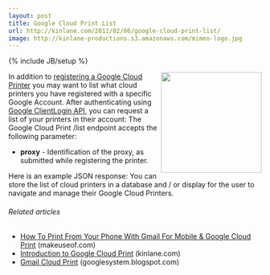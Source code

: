 ```yaml
---
layout: post
title: Google Cloud Print List
url: http://kinlane.com/2011/02/06/google-cloud-print-list/
image: http://kinlane-productions.s3.amazonaws.com/mimeo-logo.jpg
---
```

{% include JB/setup %}
<a href="http://www.mimeo.com/"><img src="http://kinlane-productions.s3.amazonaws.com/mimeo-logo.jpg"  width="200" align="right" /></a>In addition to <a href="http://www.kinlane.com/2011/02/google-cloud-print-register/" target="_blank">registering a Google Cloud Printer</a> you may want to list what cloud printers you have registered with a specific Google Account.
After authenticating using <a href="http://code.google.com/apis/accounts/docs/AuthForInstalledApps.html" target="_blank">Google ClientLogin API</a>, you can request a list of your printers in their account:
The Google Cloud Print /list endpoint accepts the following parameter:

<ul>
     <li>
          <strong>proxy</strong> - Identification of the proxy, as submitted while registering the printer.
     </li>
</ul>
Here is an example JSON response: You can store the list of cloud printers in a database and / or display for the user to navigate and manage their Google Cloud Printers.
<h6 class="zemanta-related-title c2">
     Related articles
</h6>
<ul class="zemanta-article-ul">
     <li class="zemanta-article-ul-li">
          <a href="http://www.makeuseof.com/tag/print-phone-gmail-mobile-google-cloud-print/">How To Print From Your Phone With Gmail For Mobile &amp; Google Cloud Print</a> (makeuseof.com)
     </li>
     <li class="zemanta-article-ul-li">
          <a href="http://www.kinlane.com/2011/02/introduction-to-google-cloud-print/">Introduction to Google Cloud Print</a> (kinlane.com)
     </li>
     <li class="zemanta-article-ul-li">
          <a href="http://googlesystem.blogspot.com/2011/01/gmail-cloud-print.html">Gmail Cloud Print</a> (googlesystem.blogspot.com)
     </li>
</ul>